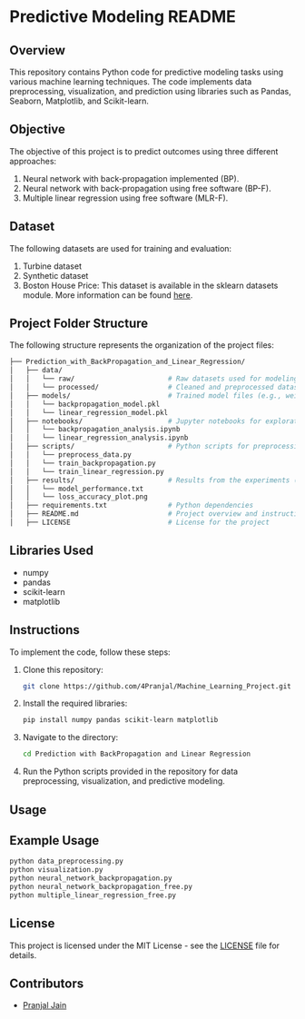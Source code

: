 # Predictive Modeling README

## Overview

This repository contains Python code for predictive modeling tasks using various machine learning techniques. The code implements data preprocessing, visualization, and prediction using libraries such as Pandas, Seaborn, Matplotlib, and Scikit-learn.

## Objective

The objective of this project is to predict outcomes using three different approaches:

1. Neural network with back-propagation implemented (BP).
2. Neural network with back-propagation using free software (BP-F).
3. Multiple linear regression using free software (MLR-F).

## Dataset

The following datasets are used for training and evaluation:

1. Turbine dataset
2. Synthetic dataset
3. Boston House Price: This dataset is available in the sklearn datasets module. More information can be found [here](https://scikit-learn.org/1.0/modules/generated/sklearn.datasets.load_boston.html).

## Project Folder Structure

The following structure represents the organization of the project files:
```bash
├── Prediction_with_BackPropagation_and_Linear_Regression/
│   ├── data/
│   │   └── raw/                       # Raw datasets used for modeling
│   │   └── processed/                 # Cleaned and preprocessed datasets
│   ├── models/                        # Trained model files (e.g., weights or serialized models)
│   │   └── backpropagation_model.pkl
│   │   └── linear_regression_model.pkl
│   ├── notebooks/                     # Jupyter notebooks for exploratory analysis and training
│   │   └── backpropagation_analysis.ipynb
│   │   └── linear_regression_analysis.ipynb
│   ├── scripts/                       # Python scripts for preprocessing, training, and testing
│   │   └── preprocess_data.py
│   │   └── train_backpropagation.py
│   │   └── train_linear_regression.py
│   ├── results/                       # Results from the experiments (e.g., plots, reports, performance metrics)
│   │   └── model_performance.txt
│   │   └── loss_accuracy_plot.png
│   ├── requirements.txt               # Python dependencies
│   ├── README.md                      # Project overview and instructions
│   ├── LICENSE                        # License for the project
```

## Libraries Used

- numpy
- pandas
- scikit-learn
- matplotlib

## Instructions

To implement the code, follow these steps:

1. Clone this repository:

   ```bash
   git clone https://github.com/4Pranjal/Machine_Learning_Project.git
   ```

2. Install the required libraries:

   ```bash
   pip install numpy pandas scikit-learn matplotlib
   ```

3. Navigate to the directory:

   ```bash
   cd Prediction with BackPropagation and Linear Regression
   ```

4. Run the Python scripts provided in the repository for data preprocessing, visualization, and predictive modeling.

## Usage

  

## Example Usage

```bash
python data_preprocessing.py
python visualization.py
python neural_network_backpropagation.py
python neural_network_backpropagation_free.py
python multiple_linear_regression_free.py
```

## License

This project is licensed under the MIT License - see the [LICENSE](LICENSE) file for details.

## Contributors

- [Pranjal Jain](https://github.com/4Pranjal)
